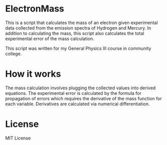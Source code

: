 # ElectronMass

This is a script that calculates the mass of an electron given
experimental data collected from the emission spectra of
Hydrogen and Mercury. In addition to calculating the mass,
this script also calculates the total experimental error
of the mass calculation.

This script was written for my General Physics III course
in community college.

# How it works

The mass calculation involves plugging the collected values
into derived equations. The experimental error is calculated
by the formula for propagation of errors which requires the
derivative of the mass function for each variable. Derivatives
are calculated via numerical differentiation.

# License

MIT License
